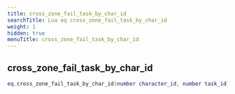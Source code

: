 ```yaml
---
title: cross_zone_fail_task_by_char_id
searchTitle: Lua eq cross_zone_fail_task_by_char_id
weight: 1
hidden: true
menuTitle: cross_zone_fail_task_by_char_id
---
```

## cross_zone_fail_task_by_char_id
```lua
eq.cross_zone_fail_task_by_char_id(number character_id, number task_id) -- void
```